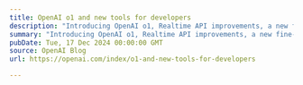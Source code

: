 ```yaml
---
title: OpenAI o1 and new tools for developers
description: "Introducing OpenAI o1, Realtime API improvements, a new fine-tuning method and more for developers."
summary: "Introducing OpenAI o1, Realtime API improvements, a new fine-tuning method and more for developers."
pubDate: Tue, 17 Dec 2024 00:00:00 GMT
source: OpenAI Blog
url: https://openai.com/index/o1-and-new-tools-for-developers

---
```



